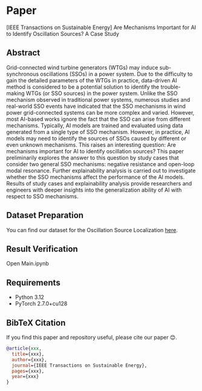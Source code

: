 # Paper
[IEEE Transactions on Sustainable Energy] Are Mechanisms Important for AI to Identify Oscillation Sources? A Case Study

## Abstract

Grid-connected wind turbine generators (WTGs) may induce sub-synchronous oscillations (SSOs) in a power system. Due to the difficulty to gain the detailed parameters of the WTGs in practice, data-driven AI method is considered to be a potential solution to identify the trouble-making WTGs (or SSO sources) in the power system. Unlike the SSO mechanism observed in traditional power systems, numerous studies and real-world SSO events have indicated that the SSO mechanisms in wind power grid-connected systems can be more complex and varied. However, most AI-based works ignore the fact that the SSO can arise from different mechanisms. Typically, AI models are trained and evaluated using data generated from a single type of SSO mechanism. However, in practice, AI models may need to identify the sources of SSOs caused by different or even unknown mechanisms. This raises an interesting question: Are mechanisms important for AI to identify oscillation sources? This paper preliminarily explores the answer to this question by study cases that consider two general SSO mechanisms: negative resistance and open-loop modal resonance. Further explainability analysis is carried out to investigate whether the SSO mechanisms affect the performance of the AI models. Results of study cases and explainability analysis provide researchers and engineers with deeper insights into the generalization ability of AI with respect to SSO mechanisms.

## Dataset Preparation
You can find our dataset for the Oscillation Source Localization [here](https://drive.google.com/drive/folders/1dGAl3Rb6wefdHkaHc-fYMajqBMuItwuE?usp=sharing).

## Result Verification
Open Main.ipynb

## Requirements

* Python 3.12
* PyTorch 2.7.0+cu128

## BibTeX Citation
If you find this paper and repository useful, please cite our paper 😊.
```bibtex
@article{xxx,
  title={xxx},
  author={xxx},
  journal={IEEE Transactions on Sustainable Energy},
  pages={xxx},
  year={xxx}
}
```
